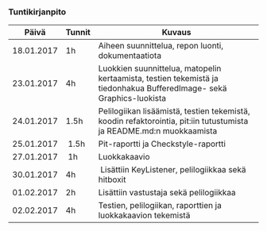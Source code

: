 ### Tuntikirjanpito
Päivä | Tunnit | Kuvaus
--------------- | ----- | ------
18.01.2017 | 1h | Aiheen suunnittelua, repon luonti, dokumentaatiota
23.01.2017 | 4h | Luokkien suunnittelua, matopelin kertaamista, testien tekemistä ja tiedonhakua BufferedImage- sekä Graphics-luokista
24.01.2017 | 1.5h | Pelilogiikan lisäämistä, testien tekemistä, koodin refaktorointia, pit:iin tutustumista ja README.md:n muokkaamista
25.01.2017 | 1.5h | Pit-raportti ja Checkstyle-raportti
27.01.2017 | 1h | Luokkakaavio
30.01.2017 | 4h | Lisättiin KeyListener, pelilogiikkaa sekä hitboxit
01.02.2017 | 2h | Lisättiin vastustaja sekä pelilogiikkaa
02.02.2017 | 4h | Testien, pelilogiikan, raporttien ja luokkakaavion tekemistä

